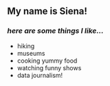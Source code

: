 ## My name is Siena!
### *here are some things I like...*
* hiking
* museums
* cooking yummy food
* watching funny shows
* data journalism!

